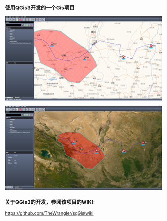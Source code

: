 ### 使用QGis3开发的一个Gis项目

![1](https://github.com/TheWrangler/sqGis/blob/master/png/screenshot1.png)

![2](https://github.com/TheWrangler/sqGis/blob/master/png/screenshot2.png)

### 关于QGis3的开发，参阅该项目的WIKI:

https://github.com/TheWrangler/sqGis/wiki